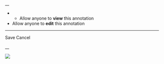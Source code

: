 __

  *   * Allow anyone to **view** this annotation
  * Allow anyone to **edit** this annotation



* * *

Save Cancel

__




![](https://bat.bing.com/action/0?ti=56018282&Ver=2&mid=e1fd529e-8f38-451f-b126-62c1fa34425e&sid=201ffde0635411ee902411d77b750559&vid=20202bf0635411ee9ac03f2e618b0b9f&vids=0&msclkid=N&pi=0&lg=en-US&sw=800&sh=600&sc=24&nwd=1&tl=Shortform%20%7C%20A%20Promised%20Land&p=https%3A%2F%2Fwww.shortform.com%2Fapp%2Fbook%2Fa-promised-land%2Fchapters-16-17&r=&lt=449&evt=pageLoad&sv=1&rn=982719)

